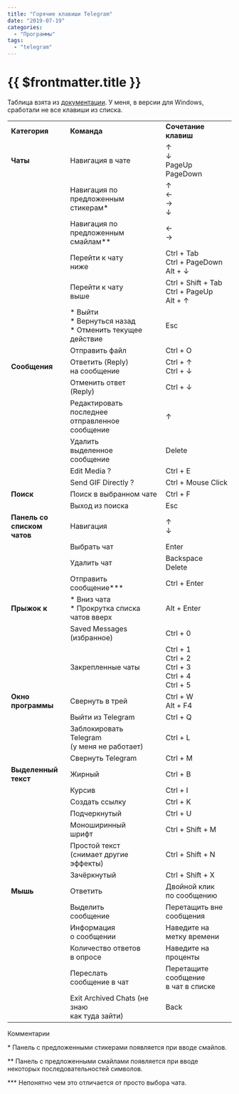 ```yaml
---
title: "Горячие клавиши Telegram"
date: "2019-07-19"
categories: 
  - "Программы"
tags: 
  - "telegram"
---
```


# {{ $frontmatter.title }}

Таблица взята из [документации](https://github.com/telegramdesktop/tdesktop/wiki/Keyboard-Shortcuts). У меня, в версии для Windows, сработали не все клавиши из списка.

<table class="wp-block-table is-style-stripes"><tbody><tr><td><strong>Категория</strong></td><td><strong>Команда</strong></td><td><strong>Сочетание клавиш</strong></td></tr><tr><td><strong>Чаты</strong></td><td>Навигация в чате</td><td>↑&nbsp;<br>↓&nbsp;<br>PageUp&nbsp;<br>PageDown</td></tr><tr><td></td><td>Навигация по<br>предложенным<br>стикерам*</td><td>↑&nbsp;<br>←&nbsp;<br>→&nbsp;<br>↓</td></tr><tr><td></td><td>Навигация по<br>предложенным<br>смайлам**</td><td>←&nbsp;<br>→</td></tr><tr><td></td><td>Перейти к чату<br>ниже</td><td>Ctrl + Tab&nbsp;<br>Ctrl + PageDown&nbsp;<br>Alt + ↓</td></tr><tr><td></td><td>Перейти к чату<br>выше</td><td>Ctrl + Shift + Tab&nbsp;<br>Ctrl + PageUp&nbsp;<br>Alt + ↑</td></tr><tr><td></td><td>* Выйти<br>* Вернуться назад<br>* Отменить текущее<br>действие</td><td>Esc</td></tr><tr><td></td><td>Отправить файл</td><td>Ctrl + O</td></tr><tr><td><strong>Сообщения</strong></td><td>Ответить (Reply)<br>на сообщение</td><td>Ctrl + ↑&nbsp;<br>Ctrl + ↓</td></tr><tr><td></td><td>Отменить ответ<br>(Reply)</td><td>Ctrl + ↓</td></tr><tr><td></td><td>Редактировать<br>последнее<br>отправленное<br>сообщение</td><td>↑</td></tr><tr><td></td><td>Удалить<br>выделенное<br>сообщение</td><td>Delete</td></tr><tr><td></td><td>Edit Media ?</td><td>Ctrl + E</td></tr><tr><td></td><td>Send GIF Directly ?</td><td>Ctrl + Mouse Click</td></tr><tr><td><strong>Поиск</strong></td><td>Поиск в выбранном чате</td><td>Ctrl + F</td></tr><tr><td></td><td>Выход из поиска</td><td>Esc</td></tr><tr><td><strong>Панель со<br>списком чатов</strong></td><td>Навигация</td><td>↑&nbsp;<br>↓</td></tr><tr><td></td><td>Выбрать чат</td><td>Enter</td></tr><tr><td></td><td>Удалить чат</td><td>Backspace<br>Delete</td></tr><tr><td></td><td>Отправить<br>сообщение***</td><td>Ctrl + Enter</td></tr><tr><td><strong>Прыжок к</strong></td><td>* Вниз чата<br>* Прокрутка списка<br>чатов вверх</td><td>Alt + Enter</td></tr><tr><td></td><td>Saved Messages<br>(избранное)</td><td>Ctrl + 0</td></tr><tr><td></td><td>Закрепленные чаты</td><td>Ctrl + 1&nbsp;<br>Ctrl + 2&nbsp;<br>Ctrl + 3&nbsp;<br>Ctrl + 4&nbsp;<br>Ctrl + 5</td></tr><tr><td><strong>Окно<br>программы</strong></td><td>Свернуть в трей</td><td>Ctrl + W&nbsp;<br>Alt + F4</td></tr><tr><td></td><td>Выйти из Telegram</td><td>Ctrl + Q</td></tr><tr><td></td><td>Заблокировать<br>Telegram<br>(у меня не работает)</td><td>Ctrl + L</td></tr><tr><td></td><td>Свернуть Telegram</td><td>Ctrl + M</td></tr><tr><td><strong>Выделенный<br>текст</strong></td><td>Жирный</td><td>Ctrl + B</td></tr><tr><td></td><td>Курсив</td><td>Ctrl + I</td></tr><tr><td></td><td>Создать ссылку</td><td>Ctrl + K</td></tr><tr><td></td><td>Подчеркнутый</td><td>Ctrl + U</td></tr><tr><td></td><td>Моноширинный<br>шрифт</td><td>Ctrl + Shift + M</td></tr><tr><td></td><td>Простой текст<br>(снимает другие<br>эффекты)</td><td>Ctrl + Shift + N</td></tr><tr><td></td><td>Зачёркнутый</td><td>Ctrl + Shift + X</td></tr><tr><td><strong>Мышь</strong></td><td>Ответить</td><td>Двойной клик<br>по сообщению</td></tr><tr><td></td><td>Выделить<br>сообщение</td><td>Перетащить вне<br>сообщения</td></tr><tr><td></td><td>Информация<br>о сообщении</td><td>Наведите на<br>метку времени</td></tr><tr><td></td><td>Количество ответов<br>в опросе</td><td>Наведите на<br>проценты</td></tr><tr><td></td><td>Переслать<br>сообщение в чат</td><td>Перетащите<br>сообщение<br>в чат в списке</td></tr><tr><td></td><td>Exit Archived Chats (не знаю<br>как туда зайти)</td><td>Back</td></tr></tbody></table>

Комментарии

\* Панель с предложенными стикерами появляется при вводе смайлов.

\*\* Панель с предложенными смайлами появляется при вводе некоторых последовательностей символов.

\*\*\* Непонятно чем это отличается от просто выбора чата.
